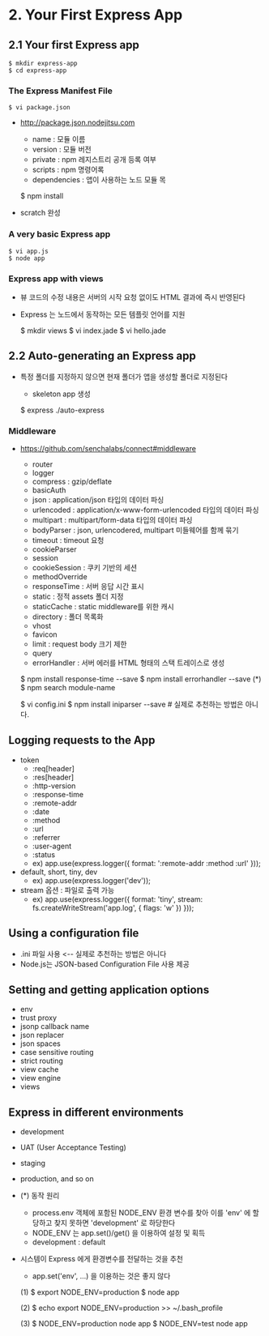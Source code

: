 # 2. Your First Express App


## 2.1 Your first Express app

    $ mkdir express-app
    $ cd express-app

    
### The Express Manifest File
    $ vi package.json

- http://package.json.nodejitsu.com
    - name : 모듈 이름
    - version : 모듈 버전
    - private : npm 레지스트리 공개 등록 여부
    - scripts : npm 명령어록
    - dependencies : 앱이 사용하는 노드 모듈 목


    $ npm install

- scratch 완성

### A very basic Express app
    $ vi app.js
    $ node app

### Express app with views
- 뷰 코드의 수정 내용은 서버의 시작 요청 없이도 HTML 결과에 즉시 반영된다
- Express 는 노드에서 동작하는 모든 템플릿 언어를 지원 


    $ mkdir views
    $ vi index.jade
    $ vi hello.jade

## 2.2 Auto-generating an Express app
- 특정 폴더를 지정하지 않으면 현재 폴더가 앱을 생성할 폴더로 지정된다
    - skeleton app 생성 


    $ express ./auto-express

### Middleware
- https://github.com/senchalabs/connect#middleware
    - router
    - logger
    - compress : gzip/deflate
    - basicAuth
    - json : application/json 타입의 데이터 파싱
    - urlencoded : application/x-www-form-urlencoded 타입의 데이터 파싱
    - multipart : multipart/form-data 타입의 데이터 파싱
    - bodyParser : json, urlencodered, multipart 미들웨어를 함께 묶기
    - timeout : timeout 요청 
    - cookieParser
    - session
    - cookieSession : 쿠키 기반의 세션
    - methodOverride
    - responseTime : 서버 응답 시간 표시
    - static : 정적 assets 폴더 지정
    - staticCache : static middleware를 위한 캐시
    - directory : 폴더 목록화
    - vhost
    - favicon
    - limit : request body 크기 제한
    - query
    - errorHandler : 서버 에러를 HTML 형태의 스택 트레이스로 생성


    $ npm install response-time --save
    $ npm install errorhandler --save
    (*) $ npm search module-name

    $ vi config.ini
    $ npm install iniparser --save  # 실제로 추천하는 방법은 아니다. 
    
## Logging requests to the App
- token
    - :req[header]
    - :res[header]
    - :http-version
    - :response-time
    - :remote-addr
    - :date
    - :method
    - :url
    - :referrer
    - :user-agent
    - :status
    - ex) app.use(express.logger({ format: ':remote-addr :method :url' }));
- default, short, tiny, dev
    - ex) app.use(express.logger('dev'));
- stream 옵션 : 파일로 출력 가능
    - ex) app.use(express.logger({ format: 'tiny',
                                   stream: fs.createWriteStream('app.log', { flags: 'w' })
                                }));

## Using a configuration file
- .ini 파일 사용 <-- 실제로 추천하는 방법은 아니다
- Node.js는 JSON-based Configuration File 사용 제공

## Setting and getting application options
- env
- trust proxy
- jsonp callback name
- json replacer
- json spaces
- case sensitive routing
- strict routing
- view cache
- view engine
- views

## Express in different environments
- development
- UAT (User Acceptance Testing)
- staging
- production, and so on
- (*) 동작 원리
    - process.env 객체에 포함된 NODE_ENV 환경 변수를 찾아 이를 'env' 에 할당하고 찾지 못하면 'development' 로 하당한다
    - NODE_ENV 는 app.set()/get() 을 이용하여 설정 및 획득
    - development : default
- 시스템이 Express 에게 환경변수를 전달하는 것을 추천
    - app.set('env', ...) 을 이용하는 것은 좋지 않다


    (1)
    $ export NODE_ENV=production
    $ node app
    
    (2) 
    $ echo export NODE_ENV=production >> ~/.bash_profile
    
    (3)
    $ NODE_ENV=production node app
    $ NODE_ENV=test node app
    

